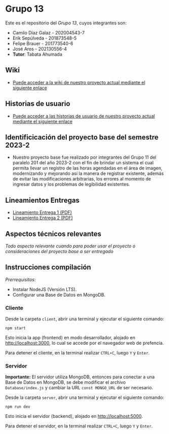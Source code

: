 # Grupo 13

Este es el repositorio del *Grupo 13*, cuyos integrantes son:

* Camilo Díaz Galaz - 202004543-7
* Erik Sepúlveda - 201873548-5
* Felipe Brauer - 201773540-6
* José Aros - 202130556-4
* **Tutor**: Tabata Ahumada

## Wiki

- [Puede acceder a la wiki de nuestro proyecto actual mediante el siguiente enlace](https://github.com/Cam1loadg/INF225P201G13/wiki)

## Historias de usuario

- [Puede acceder a las historias de usuario de nuestro proyecto actual mediante el siguiente enlace](https://github.com/Cam1loadg/INF225P201G13/issues)

## Identificicación del proyecto base del semestre 2023-2

- Nuestro proyecto base fue realizado por integrantes del Grupo 11 del paralelo 201 del año 2023-2 con el fin de brindar un sistema el cual permita llevar un registro de las horas agendadas en el área de imagen,
modernizando y mejorando así la manera de registrar existente, además de evitar las modificaciones arbitrarias, los errores al momento de ingresar datos y los problemas de legibilidad existentes.


## Lineamientos Entregas

- [Lineamiento Entrega 1 (PDF)](https://aula.usm.cl/pluginfile.php/5819266/mod_resource/content/1/Hito%201%20vf.pdf)
- [Lineamiento Entrega 2 (PDF)](https://aula.usm.cl/pluginfile.php/5834724/mod_resource/content/1/Hito%202%20vf.pdf)


## Aspectos técnicos relevantes

_Todo aspecto relevante cuando para poder usar el proyecto o consideraciones del proyecto base a ser entregado_

## Instrucciones compilación

_Prerrequisitos:_ 
* Instalar NodeJS (Versión LTS).
* Configurar una Base de Datos en MongoDB.

### Cliente

Desde la carpeta `client`, abrir una terminal y ejecutar el siguiente comando:

```
npm start
```

Esto inicia la app (frontend) en modo desarrollador, alojado en [http://localhost:3000](http://localhost:3000), lo cual se accede por el navegador web de prefencia.

Para detener el cliente, en la terminal realizar `CTRL+C`, luego `Y` y `Enter`.

### Servidor

**Importante:** El servidor utiliza MongoDB, entonces para conectar a una Base de Datos en MongoDB, se debe modificar el archivo `Database/index.js` y cambiar la URL `const MONGO_URL` de ser necesario.

Desde la carpeta `server`, abrir una terminal y ejecutar el siguiente comando:

```
npm run dev
```

Esto inicia el servidor (backend), alojado en [http://localhost:5000](http://localhost:5000).

Para detener el servidor, en la terminal realizar `CTRL+C`, luego `Y` y `Enter`.
